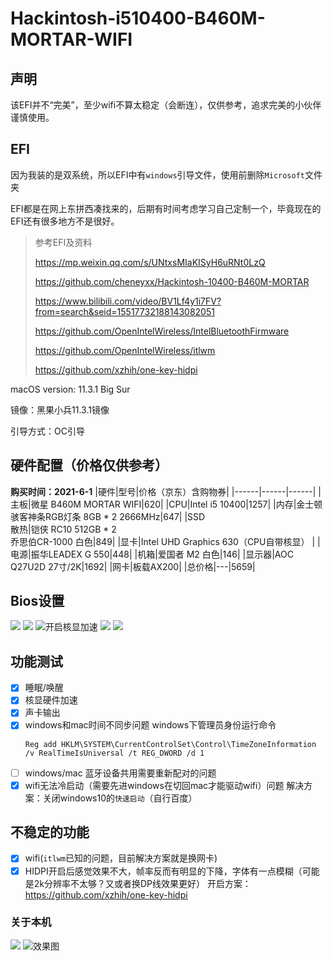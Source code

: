 # Hackintosh-i510400-B460M-MORTAR-WIFI

## 声明
该EFI并不“完美”，至少wifi不算太稳定（会断连），仅供参考，追求完美的小伙伴谨慎使用。

## EFI 
因为我装的是双系统，所以EFI中有`windows`引导文件，使用前删除`Microsoft`文件夹

EFI都是在网上东拼西凑找来的，后期有时间考虑学习自己定制一个，毕竟现在的EFI还有很多地方不是很好。

> 参考EFI及资料
> 
> https://mp.weixin.qq.com/s/UNtxsMIaKISyH6uRNt0LzQ
> 
> https://github.com/cheneyxx/Hackintosh-10400-B460M-MORTAR
> 
> https://www.bilibili.com/video/BV1Lf4y1i7FV?from=search&seid=15517732188143082051
> 
> https://github.com/OpenIntelWireless/IntelBluetoothFirmware
> 
> https://github.com/OpenIntelWireless/itlwm
> 
> https://github.com/xzhih/one-key-hidpi

macOS version: 11.3.1 Big Sur

镜像：黑果小兵11.3.1镜像

引导方式：OC引导

## 硬件配置（价格仅供参考）
**购买时间：2021-6-1**
|硬件|型号|价格（京东）含购物券|
|------|------|------|
|主板|微星 B460M MORTAR WIFI|620|
|CPU|Intel i5 10400|1257|
|内存|金士顿骇客神条RGB灯条 8GB * 2 2666MHz|647|
|SSD <br /> 散热|铠侠 RC10 512GB * 2 <br /> 乔思伯CR-1000 白色|849|
|显卡|Intel UHD Graphics 630（CPU自带核显） |
|电源|振华LEADEX G 550|448|
|机箱|爱国者 M2 白色|146|
|显示器|AOC Q27U2D 27寸/2K|1692|
|网卡|板载AX200|
|总价格|---|5659|

## Bios设置
![](./images/pic1.png)
![](./images/pic2.png)
![开启核显加速](./images/pic3.png)
![](./images/pic4.png)
![](./images/pic5.png)


## 功能测试
- [x] 睡眠/唤醒
- [x] 核显硬件加速
- [x] 声卡输出
- [x] windows和mac时间不同步问题
  windows下管理员身份运行命令
  ```
  Reg add HKLM\SYSTEM\CurrentControlSet\Control\TimeZoneInformation /v RealTimeIsUniversal /t REG_DWORD /d 1
  ```
- [ ] windows/mac 蓝牙设备共用需要重新配对的问题
- [x] wifi无法冷启动（需要先进windows在切回mac才能驱动wifi）问题
  解决方案：关闭windows10的`快速启动`（自行百度）

## 不稳定的功能
- [x] wifi(`itlwm`已知的问题，目前解决方案就是换网卡)
- [x] HIDPI开启后感觉效果不大，帧率反而有明显的下降，字体有一点模糊（可能是2k分辨率不太够？又或者换DP线效果更好）
  开启方案：https://github.com/xzhih/one-key-hidpi

### 关于本机
![](./images/mac_info.png)
![效果图](./images/1624111106562.png)

